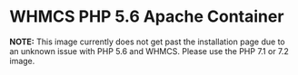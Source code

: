 # WHMCS PHP 5.6 Apache Container

**NOTE:** This image currently does not get past the installation page due to an unknown issue with PHP 5.6 and WHMCS. Please use the PHP 7.1 or 7.2 image.